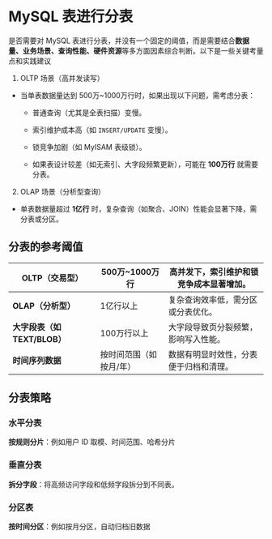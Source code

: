 # MySQL 表进行分表

是否需要对 MySQL 表进行分表，并没有一个固定的阈值，而是需要结合**数据量、业务场景、查询性能、硬件资源**等多方面因素综合判断。以下是一些关键考量点和实践建议

1. OLTP 场景（高并发读写）

- 当单表数据量达到 500万~1000万行时，如果出现以下问题，需考虑分表：

  - 普通查询（尤其是全表扫描）变慢。

  - 索引维护成本高（如 `INSERT/UPDATE` 变慢）。

  - 锁竞争加剧（如 MyISAM 表级锁）。

  - 如果表设计较差（如无索引、大字段频繁更新），可能在 **100万行** 就需要分表。

2. OLAP 场景（分析型查询）

- 单表数据量超过 **1亿行** 时，复杂查询（如聚合、JOIN）性能会显著下降，需分表或分区。

## 分表的参考阈值

| **OLTP（交易型）**           | 500万~1000万行          | 高并发下，索引维护和锁竞争成本显著增加。 |
| ---------------------------- | ----------------------- | ---------------------------------------- |
| **OLAP（分析型）**           | 1亿行以上               | 复杂查询效率低，需分区或分表优化。       |
| **大字段表（如 TEXT/BLOB）** | 100万行以上             | 大字段导致页分裂频繁，影响写入性能。     |
| **时间序列数据**             | 按时间范围（如按月/年） | 数据有明显时效性，分表便于归档和清理。   |

## 分表策略

### 水平分表

**按规则分片**：例如用户 ID 取模、时间范围、哈希分片

### 垂直分表

**拆分字段**：将高频访问字段和低频字段拆分到不同表。

### 分区表

**按时间分区**：例如按月分区，自动归档旧数据
